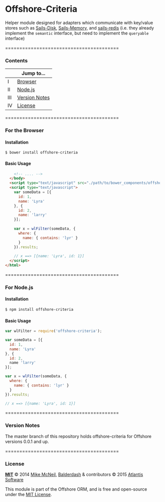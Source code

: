 Offshore-Criteria
=======================

Helper module designed for adapters which communicate with key/value stores such as [Sails-Disk](https://github.com/balderdashy/sails-disk), [Sails-Memory](https://github.com/balderdashy/sails-memory), and [sails-redis](https://github.com/balderdashy/sails-redis) (i.e. they already implement the `semantic` interface, but need to implement the `queryable` interface)


========================================

### Contents

|    | Jump to...        |
|-----|-------------------------|
| I   | [Browser](https://github.com/Atlantis-Software/offshore-criteria#for-the-browser)                 |
| II  | [Node.js](https://github.com/Atlantis-Software/offshore-criteria#for-nodejs)                 |
| III | [Version Notes](https://github.com/Atlantis-Software/offshore-criteria#version)          |
| IV  | [License](https://github.com/Atlantis-Software/offshore-criteria#license)                 |

========================================

### For the Browser

#### Installation
```
$ bower install offshore-criteria
```

#### Basic Usage

```html
    <!-- .... -->
  </body>
  <script type="text/javascript" src="./path/to/bower_components/offshore-criteria/index.js"></script>
  <script type="text/javascript">
    var someData = [{
      id: 1,
      name: 'Lyra'
    }, {
      id: 2,
      name: 'larry'
    }];
    
    var x = wlFilter(someData, {
      where: {
        name: { contains: 'lyr' }
      }
    }).results;
    
    // x ==> [{name: 'Lyra', id: 1}]
  </script>
</html>
```
========================================

### For Node.js

#### Installation

```sh
$ npm install offshore-criteria
```

#### Basic Usage

```js
var wlFilter = require('offshore-criteria');

var someData = [{
  id: 1,
  name: 'Lyra'
}, {
  id: 2,
  name 'larry'
}];

var x = wlFilter(someData, {
  where: {
    name: { contains: 'lyr' }
  }
}).results;

// x ==> [{name: 'Lyra', id: 1}]
```

========================================

### Version Notes

The master branch of this repository holds offshore-criteria for Offshore versions 0.0.1 and up.


========================================

### License

**[MIT](./LICENSE)**
&copy; 2014
[Mike McNeil](http://michaelmcneil.com), [Balderdash](http://balderdash.co) & contributors
&copy; 2015
[Atlantis Software](http://atlantis-software.net)

This module is part of the Offshore ORM, and is free and open-source under the [MIT License](https://opensource.org/licenses/MIT).

